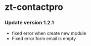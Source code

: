 # zt-contactpro

### Update version 1.2.1
* fixed error when create new module
* Fixed error form email is empty
